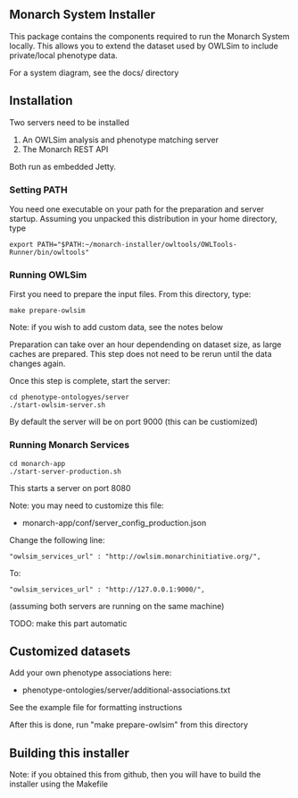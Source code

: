 ## Monarch System Installer

This package contains the components required to run the Monarch
System locally. This allows you to extend the dataset used by OWLSim
to include private/local phenotype data.

For a system diagram, see the docs/ directory

## Installation

Two servers need to be installed

1. An OWLSim analysis and phenotype matching server
2. The Monarch REST API

Both run as embedded Jetty.

### Setting PATH

You need one executable on your path for the preparation and server
startup. Assuming you unpacked this distribution in your home
directory, type

    export PATH="$PATH:~/monarch-installer/owltools/OWLTools-Runner/bin/owltools"



### Running OWLSim

First you need to prepare the input files. From this directory, type:

    make prepare-owlsim

Note: if you wish to add custom data, see the notes below

Preparation can take over an hour dependending on dataset size, as
large caches are prepared. This step does not need to be rerun until
the data changes again.

Once this step is complete, start the server:

    cd phenotype-ontologyes/server
    ./start-owlsim-server.sh

By default the server will be on port 9000 (this can be custiomized)

### Running Monarch Services

    cd monarch-app
    ./start-server-production.sh

This starts a server on port 8080

Note: you may need to customize this file:

 * monarch-app/conf/server_config_production.json 

Change the following line:

    "owlsim_services_url" : "http://owlsim.monarchinitiative.org/",

To:

    "owlsim_services_url" : "http://127.0.0.1:9000/",

(assuming both servers are running on the same machine)

TODO: make this part automatic

## Customized datasets

Add your own phenotype associations here:

 * phenotype-ontologies/server/additional-associations.txt 

See the example file for formatting instructions

After this is done, run "make prepare-owlsim" from this directory

## Building this installer

Note: if you obtained this from github, then you will have to build
the installer using the Makefile
